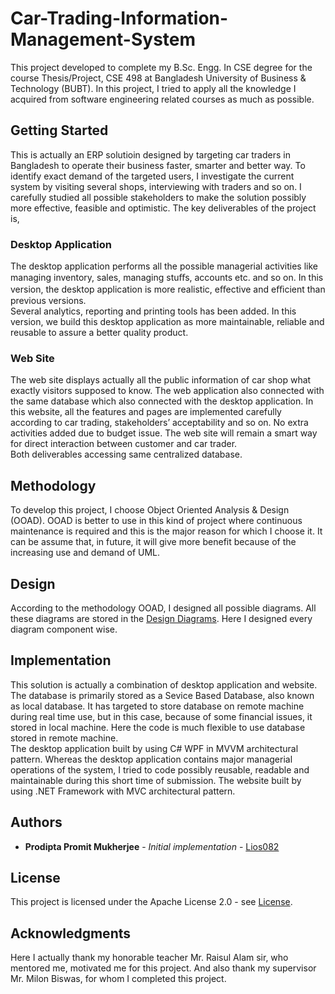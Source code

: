 # Car-Trading-Information-Management-System

This project developed to complete my B.Sc. Engg. In CSE degree for the course Thesis/Project, CSE 498 at Bangladesh University of Business & Technology (BUBT). In this project, I tried to apply all the knowledge I acquired from software engineering related courses as much as possible.

## Getting Started

This is actually an ERP solutioin designed by targeting car traders in Bangladesh to operate their business faster, smarter and better way. To identify exact demand of the targeted users, I investigate the current system by visiting several shops, interviewing with traders and so on. I carefully studied all possible stakeholders to make the solution possibly more effective, feasible and optimistic. The key deliverables of the project is,

### Desktop Application

The desktop application performs all the possible managerial activities like managing inventory, sales, managing stuﬀs, accounts etc. and so on. In this version, the desktop application is more realistic, eﬀective and eﬃcient than previous versions.<br/>
Several analytics, reporting and printing tools has been added. In this version, we build this desktop application as more maintainable, reliable and reusable to assure a better quality product.

### Web Site 

The web site displays actually all the public information of car shop what exactly visitors supposed to know. The web application also connected with the same database which also connected with the desktop application. In this website, all the features and pages are implemented carefully according to car trading, stakeholders’ acceptability and so on. No extra activities added due to budget issue. The web site will remain a smart way for direct interaction between customer and car trader.<br/>
Both deliverables accessing same centralized database.

## Methodology

To develop this project, I choose Object Oriented Analysis & Design (OOAD). OOAD is better to use in this kind of project where continuous maintenance is required and this is the major reason for which I choose it. It can be assume that, in future, it will give more benefit because of the increasing use and demand of UML.

## Design

According to the methodology OOAD, I designed all possible diagrams. All these diagrams are stored in the [Design Diagrams]( https://github.com/Lios82/Car-Trading-Information-Management-System/tree/master/Design%20Diagrams). Here I designed every diagram component wise.

## Implementation

This solution is actually a combination of desktop application and website. The database is primarily stored as a Sevice Based Database, also known as local database. It has targeted to store database on remote machine during real time use, but in this case, because of some financial issues, it stored in local machine. Here the code is much flexible to use database stored in remote machine.<br/>
The desktop application built by using C# WPF in MVVM architectural pattern. Whereas the desktop application contains major managerial operations of the system, I tried to code possibly reusable, readable and maintainable during this short time of submission. The website built by using .NET Framework with MVC architectural pattern. 

## Authors

* **Prodipta Promit Mukherjee** - *Initial implementation* - [Lios082](https://github.com/Lios82)

## License

This project is licensed under the Apache License 2.0 - see [License]( https://github.com/Lios82/Car-Trading-Information-Management-System/blob/add-license-1/LICENSE).

## Acknowledgments

Here I actually thank my honorable teacher Mr. Raisul Alam sir, who mentored me, motivated me for this project. And also thank my supervisor Mr. Milon Biswas, for whom I completed this project.
